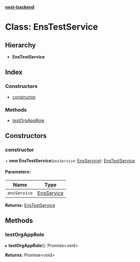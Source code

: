 **[nest-backend](../README.md)**

# Class: EnsTestService

## Hierarchy

* **EnsTestService**

## Index

### Constructors

* [constructor](enstestservice.md#constructor)

### Methods

* [testOrgAppRole](enstestservice.md#testorgapprole)

## Constructors

### constructor

\+ **new EnsTestService**(`ensService`: [EnsService](ensservice.md)): [EnsTestService](enstestservice.md)

#### Parameters:

Name | Type |
------ | ------ |
`ensService` | [EnsService](ensservice.md) |

**Returns:** [EnsTestService](enstestservice.md)

## Methods

### testOrgAppRole

▸ **testOrgAppRole**(): Promise<void\>

**Returns:** Promise<void\>
